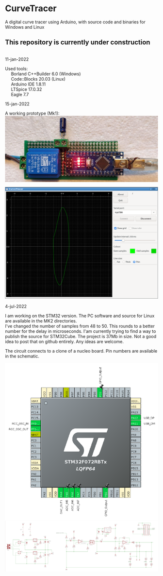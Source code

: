 # CurveTracer  
A digital curve tracer using Arduino, with source code and binaries for Windows and Linux  
  
__<h2>This repository is currently under construction</h2>__  
11-jan-2022  
  
Used tools:  
&nbsp;&nbsp;&nbsp;&nbsp; Borland C++Builder 6.0  (Windows)  
&nbsp;&nbsp;&nbsp;&nbsp; Code::Blocks 20.03  (Linux)  
&nbsp;&nbsp;&nbsp;&nbsp; Arduino IDE 1.8.11  
&nbsp;&nbsp;&nbsp;&nbsp; LTSpice 17.0.32  
&nbsp;&nbsp;&nbsp;&nbsp; Eagle 7.7  
  
  
15-jan-2022  
  
A working prototype (Mk1):  
<img src="https://github.com/HenniePeters/CurveTracer/blob/main/Mk1/prototype.jpeg?raw=true"/>  
  
<img src="https://github.com/HenniePeters/CurveTracer/blob/main/Mk1/screenshot.png?raw=true"/>  
  
  
4-jul-2022  
  
I am working on the STM32 version. The PC software and source for Linux are available in the MK2 directories.  
I've changed the number of samples from 48 to 50. This rounds to a better number for the delay in microseconds.
I'am currently trying to find a way to publish the source for STM32Cube. The project is 37Mb in size. Not a good idea to post that on github entirely. Any ideas are welcome.  

The circuit connects to a clone of a nucleo board. Pin numbers are available in the schematic.

<img src="https://github.com/HenniePeters/CurveTracer/blob/main/Mk2/STM32F072RBT6.png?raw=true"/>  
  
<img src="https://github.com/HenniePeters/CurveTracer/blob/main/Mk2/Schematic-MK2.png?raw=true"/>  
